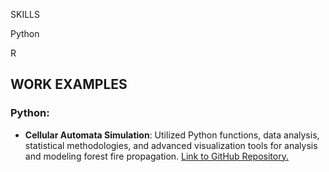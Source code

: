 

 SKILLS

Python

R

## WORK EXAMPLES

### Python:
* **Cellular Automata Simulation**: Utilized Python functions, data analysis, statistical methodologies, and advanced visualization tools for analysis and modeling forest fire propagation. [Link to GitHub Repository.](https://github.com/sapir-mardan/CellularAutomataFireModel)


